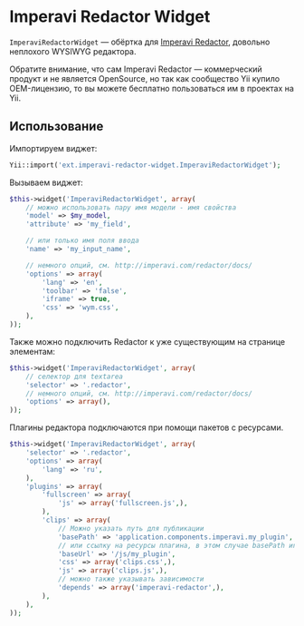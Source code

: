 Imperavi Redactor Widget
========================

`ImperaviRedactorWidget` — обёртка для [Imperavi Redactor](http://imperavi.com/redactor/),
довольно неплохого WYSIWYG редактора.

Обратите внимание, что сам Imperavi Redactor — коммерческий продукт и не является
OpenSource, но так как сообщество Yii купило OEM-лицензию, то вы можете бесплатно
пользоваться им в проектах на Yii.

Использование
-------------

Импортируем виджет:

```php
Yii::import('ext.imperavi-redactor-widget.ImperaviRedactorWidget');
```

Вызываем виджет:

```php
$this->widget('ImperaviRedactorWidget', array(
	// можно использовать пару имя модели - имя свойства
	'model' => $my_model,
	'attribute' => 'my_field',

	// или только имя поля ввода
	'name' => 'my_input_name',

	// немного опций, см. http://imperavi.com/redactor/docs/
	'options' => array(
		'lang' => 'en',
		'toolbar' => 'false',
		'iframe' => true,
		'css' => 'wym.css',
	),
));
```

Также можно подключить Redactor к уже существующим на странице элементам:

```php
$this->widget('ImperaviRedactorWidget', array(
	// селектор для textarea
	'selector' => '.redactor',
	// немного опций, см. http://imperavi.com/redactor/docs/
	'options' => array(),
));
```

Плагины редактора подключаются при помощи пакетов с ресурсами.

```php
$this->widget('ImperaviRedactorWidget', array(
	'selector' => '.redactor',
	'options' => array(
		'lang' => 'ru',
	),
	'plugins' => array(
		'fullscreen' => array(
			'js' => array('fullscreen.js',),
		),
		'clips' => array(
			// Можно указать путь для публикации
			'basePath' => 'application.components.imperavi.my_plugin',
			// или ссылку на ресурсы плагина, в этом случае basePath игнорирутеся
			'baseUrl' => '/js/my_plugin',
			'css' => array('clips.css',),
			'js' => array('clips.js',),
			// можно также указывать зависимости
			'depends' => array('imperavi-redactor',),
		),
	),
));
```